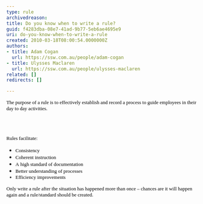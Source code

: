 ```yaml
---
type: rule
archivedreason: 
title: Do you know when to write a rule?
guid: f4283dba-08e7-41ad-9b77-5eb6ae4695e9
uri: do-you-know-when-to-write-a-rule
created: 2010-03-18T08:00:54.0000000Z
authors:
- title: Adam Cogan
  url: https://ssw.com.au/people/adam-cogan
- title: Ulysses Maclaren
  url: https://ssw.com.au/people/ulysses-maclaren
related: []
redirects: []

---
```




  <p style="margin&#58;0cm 0cm 0pt;">
    <span style="color&#58;black;">
      <font face="Verdana">
        <font size="2">The purpose of a rule is to effectively establish and record a process to guide employees in their day to day activities. </font>
      </font>
    </span>
  </p>

<br><excerpt class='endintro'></excerpt><br>

  <p>
    <span style="color&#58;black;">
      <font face="Verdana">
        <font size="2">
          <font face="Verdana">
            <font size="2">Rules facilitate&#58;</font> </font>
        </font>
      </font>
    </span>
  </p>
<ul>
    <li><span style="color&#58;black;"><font face="Verdana"><font size="2">Consistency
    <li><span style="color&#58;black;"><font face="Verdana"><font size="2">Coherent instruction
    <li><span style="color&#58;black;"><font face="Verdana"><font size="2">A&#160;high standard of documentation
    <li><span style="color&#58;black;"><font face="Verdana"><font size="2">Better understanding of processes</font></font></span></li>
    <li><span style="color&#58;black;"><font face="Verdana"><font size="2"><span style="color&#58;black;"><font size="2"><font face="Verdana">Efficiency improvements</font></font></span> </font></font></span></li>
    </font></font></span></li>
    </font></font></span></li>
    </font></font></span></li>
</ul>
<p style="margin&#58;0cm 0cm 0pt;"><span style="color&#58;black;"><font size="2"><font face="Verdana">Only write a rule after the situation has happened more than once – chances are it will happen again and a rule/standard should be created.</font></font></span></p>




